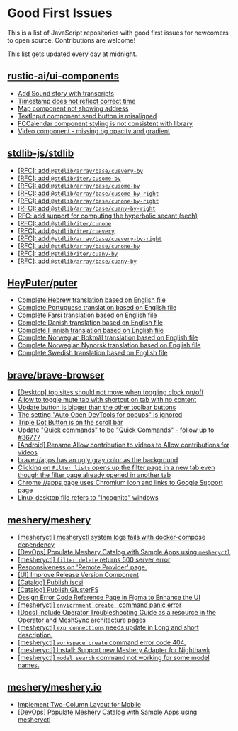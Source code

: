# Good First Issues

This is a list of JavaScript repositories with good first issues for newcomers to open source. Contributions are welcome!

This list gets updated every day at midnight.

## [rustic-ai/ui-components](https://github.com/rustic-ai/ui-components)

- [Add Sound story with transcripts](https://github.com/rustic-ai/ui-components/issues/142)
- [Timestamp does not reflect correct time](https://github.com/rustic-ai/ui-components/issues/238)
- [Map component not showing address](https://github.com/rustic-ai/ui-components/issues/237)
- [TextInput component send button is misaligned](https://github.com/rustic-ai/ui-components/issues/236)
- [FCCalendar component styling is not consistent with library](https://github.com/rustic-ai/ui-components/issues/235)
- [Video component - missing bg opacity and gradient](https://github.com/rustic-ai/ui-components/issues/169)

## [stdlib-js/stdlib](https://github.com/stdlib-js/stdlib)

- [[RFC]: add `@stdlib/array/base/cuevery-by`](https://github.com/stdlib-js/stdlib/issues/2324)
- [[RFC]: add `@stdlib/iter/cusome-by`](https://github.com/stdlib-js/stdlib/issues/2338)
- [[RFC]: add `@stdlib/array/base/cusome-by`](https://github.com/stdlib-js/stdlib/issues/2326)
- [[RFC]: add `@stdlib/array/base/cusome-by-right`](https://github.com/stdlib-js/stdlib/issues/2330)
- [[RFC]: add `@stdlib/array/base/cunone-by-right`](https://github.com/stdlib-js/stdlib/issues/2329)
- [[RFC]: add `@stdlib/array/base/cuany-by-right`](https://github.com/stdlib-js/stdlib/issues/2327)
- [RFC: add support for computing the hyperbolic secant (sech)](https://github.com/stdlib-js/stdlib/issues/228)
- [[RFC]: add `@stdlib/iter/cunone`](https://github.com/stdlib-js/stdlib/issues/2333)
- [[RFC]: add `@stdlib/iter/cuevery`](https://github.com/stdlib-js/stdlib/issues/2332)
- [[RFC]: add `@stdlib/array/base/cuevery-by-right`](https://github.com/stdlib-js/stdlib/issues/2328)
- [[RFC]: add `@stdlib/array/base/cunone-by`](https://github.com/stdlib-js/stdlib/issues/2325)
- [[RFC]: add `@stdlib/iter/cuany-by`](https://github.com/stdlib-js/stdlib/issues/2335)
- [[RFC]: add `@stdlib/array/base/cuany-by`](https://github.com/stdlib-js/stdlib/issues/2323)

## [HeyPuter/puter](https://github.com/HeyPuter/puter)

- [Complete Hebrew translation based on English file](https://github.com/HeyPuter/puter/issues/651)
- [Complete Portuguese translation based on English file](https://github.com/HeyPuter/puter/issues/531)
- [Complete Farsi translation based on English file](https://github.com/HeyPuter/puter/issues/535)
- [Complete Danish translation based on English file](https://github.com/HeyPuter/puter/issues/533)
- [Complete Finnish translation based on English file](https://github.com/HeyPuter/puter/issues/536)
- [Complete Norwegian Bokmål translation based on English file](https://github.com/HeyPuter/puter/issues/542)
- [Complete Norwegian Nynorsk translation based on English file](https://github.com/HeyPuter/puter/issues/544)
- [Complete Swedish translation based on English file](https://github.com/HeyPuter/puter/issues/548)

## [brave/brave-browser](https://github.com/brave/brave-browser)

- [[Desktop] top sites should not move when toggling clock on/off](https://github.com/brave/brave-browser/issues/11484)
- [Allow to toggle mute tab with shortcut on tab with no content](https://github.com/brave/brave-browser/issues/40016)
- [Update button is bigger than the other toolbar buttons](https://github.com/brave/brave-browser/issues/40003)
- [The setting "Auto Open DevTools for popups" is ignored](https://github.com/brave/brave-browser/issues/39597)
- [Triple Dot Button is on the  scroll bar ](https://github.com/brave/brave-browser/issues/36298)
- [Update "Quick commands" to be "Quick Commands" - follow up to #36777](https://github.com/brave/brave-browser/issues/36845)
- [[Android] Rename Allow contribution to videos to Allow contributions for videos](https://github.com/brave/brave-browser/issues/17896)
- [brave://apps has an ugly gray color as the background](https://github.com/brave/brave-browser/issues/25736)
- [Clicking on `Filter lists` opens up the filter page in a new tab even though the filter page already opened in another tab](https://github.com/brave/brave-browser/issues/24120)
- [Chrome://apps page uses Chromium icon and links to Google Support page](https://github.com/brave/brave-browser/issues/38755)
- [Linux desktop file refers to "Incognito" windows](https://github.com/brave/brave-browser/issues/37623)

## [meshery/meshery](https://github.com/meshery/meshery)

- [[mesheryctl] mesheryctl system logs fails with docker-compose dependency](https://github.com/meshery/meshery/issues/10777)
- [[DevOps] Populate Meshery Catalog with Sample Apps using `mesheryctl`](https://github.com/meshery/meshery/issues/10458)
- [[mesheryctl] `filter delete` returns 500 server error](https://github.com/meshery/meshery/issues/11318)
- [Responsiveness on 'Remote Provider' page.](https://github.com/meshery/meshery/issues/10743)
- [[UI] Improve Release Version Component](https://github.com/meshery/meshery/issues/9569)
- [[Catalog] Publish iscsi](https://github.com/meshery/meshery/issues/9287)
- [[Catalog] Publish GlusterFS](https://github.com/meshery/meshery/issues/9286)
- [Design Error Code Reference Page in Figma to Enhance the UI ](https://github.com/meshery/meshery/issues/8995)
- [[mesheryctl] `enviornment create ` command panic error](https://github.com/meshery/meshery/issues/11314)
- [[Docs] Include Operator Troubleshooting Guide as a resource in the Operator and MeshSync architecture pages](https://github.com/meshery/meshery/issues/11430)
- [[mesheryctl] `exp connections` needs update in Long and short description.](https://github.com/meshery/meshery/issues/11311)
- [[mesheryctl] `workspace create` command error code 404.](https://github.com/meshery/meshery/issues/11312)
- [[mesheryctl] Install: Support new Meshery Adapter for Nighthawk](https://github.com/meshery/meshery/issues/10371)
- [[mesheryctl] `model search` command not working for some model names.](https://github.com/meshery/meshery/issues/11319)

## [meshery/meshery.io](https://github.com/meshery/meshery.io)

- [Implement Two-Column Layout for Mobile](https://github.com/meshery/meshery.io/issues/1827)
- [[DevOps] Populate Meshery Catalog with Sample Apps using mesheryctl](https://github.com/meshery/meshery.io/issues/1650)


